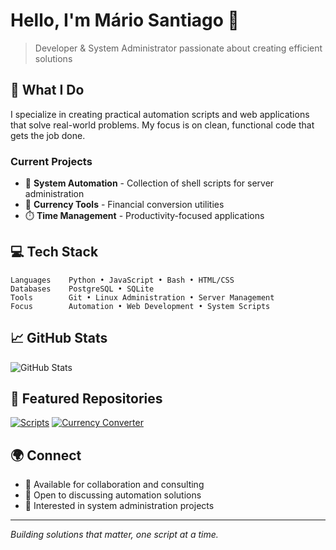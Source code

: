 # Hello, I'm Mário Santiago 👋

> Developer & System Administrator passionate about creating efficient solutions

## 🔧 What I Do

I specialize in creating practical automation scripts and web applications that solve real-world problems. My focus is on clean, functional code that gets the job done.

### Current Projects
- 🔄 **System Automation** - Collection of shell scripts for server administration
- 💱 **Currency Tools** - Financial conversion utilities
- ⏱️ **Time Management** - Productivity-focused applications

## 💻 Tech Stack

```text
Languages    Python • JavaScript • Bash • HTML/CSS
Databases    PostgreSQL • SQLite
Tools        Git • Linux Administration • Server Management
Focus        Automation • Web Development • System Scripts
```

## 📈 GitHub Stats

![GitHub Stats](https://github-readme-stats.vercel.app/api?username=sambila&show_icons=true&theme=default&hide_border=true)

## 🎯 Featured Repositories

[![Scripts](https://github-readme-stats.vercel.app/api/pin/?username=sambila&repo=scripts&theme=default&hide_border=true)](https://github.com/sambila/scripts)
[![Currency Converter](https://github-readme-stats.vercel.app/api/pin/?username=sambila&repo=akz-currency-converter&theme=default&hide_border=true)](https://github.com/sambila/akz-currency-converter)

## 🌍 Connect

- 📧 Available for collaboration and consulting
- 🔗 Open to discussing automation solutions
- 💼 Interested in system administration projects

---

*Building solutions that matter, one script at a time.*